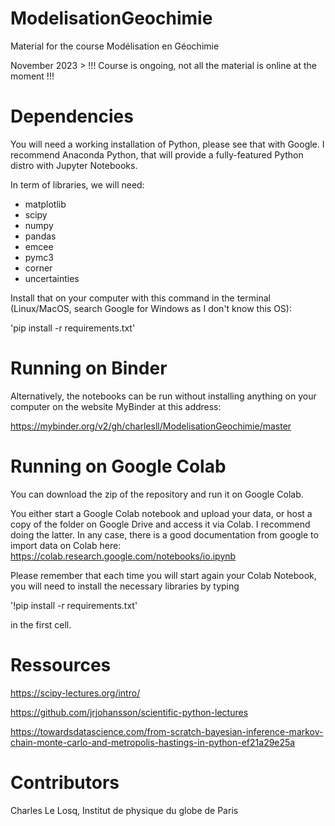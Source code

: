 # ModelisationGeochimie

Material for the course Modélisation en Géochimie

November 2023 > !!! Course is ongoing, not all the material is online at the moment !!!

# Dependencies

You will need a working installation of Python, please see that with Google. I recommend Anaconda Python, that will provide a fully-featured Python distro with Jupyter Notebooks.

In term of libraries, we will need:
- matplotlib
- scipy
- numpy
- pandas
- emcee
- pymc3
- corner
- uncertainties

Install that on your computer with this command in the terminal (Linux/MacOS, search Google for Windows as I don't know this OS):

'pip install -r requirements.txt'

# Running on Binder

Alternatively, the notebooks can be run without installing anything on your computer on the website MyBinder at this address:

https://mybinder.org/v2/gh/charlesll/ModelisationGeochimie/master

# Running on Google Colab

You can download the zip of the repository and run it on Google Colab.

You either start a Google Colab notebook and upload your data, or host a copy of the folder on Google Drive and access it via Colab. I recommend doing the latter. In any case, there is a good documentation from google to import data on Colab here: https://colab.research.google.com/notebooks/io.ipynb

Please remember that each time you will start again your Colab Notebook, you will need to install the necessary libraries by typing

'!pip install -r requirements.txt' 

in the first cell.

# Ressources

https://scipy-lectures.org/intro/

https://github.com/jrjohansson/scientific-python-lectures

https://towardsdatascience.com/from-scratch-bayesian-inference-markov-chain-monte-carlo-and-metropolis-hastings-in-python-ef21a29e25a

# Contributors

Charles Le Losq, Institut de physique du globe de Paris
